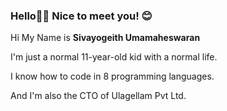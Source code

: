 ### Hello👋🏻 Nice to meet you! 😊
<!--
**Sivayogeith/Sivayogeith** is a ✨ _special_ ✨ repository because its `README.md` (this file) appears on your GitHub profile.

Here are some ideas to get you started:

- 🔭 I’m currently working on ...
- 🌱 I’m currently learning ...
- 👯 I’m looking to collaborate on ...
- 🤔 I’m looking for help with ...
- 💬 Ask me about ...
- 📫 How to reach me: ...
- 😄 Pronouns: ...
- ⚡ Fun fact: ...
-->

Hi My Name is **Sivayogeith Umamaheswaran**

I'm just a normal 11-year-old kid with a normal life. 

I know how to code in 8 programming languages.

And I'm also the CTO of Ulagellam Pvt Ltd.
